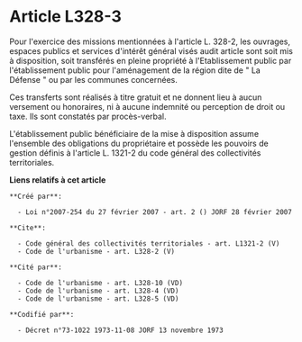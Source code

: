 # Article L328-3

Pour l'exercice des missions mentionnées à l'article L. 328-2, les ouvrages, espaces publics et services d'intérêt général
visés audit article sont soit mis à disposition, soit transférés en pleine propriété à l'Etablissement public par
l'établissement public pour l'aménagement de la région dite de " La Défense " ou par les communes concernées. 

Ces transferts sont réalisés à titre gratuit et ne donnent lieu à aucun versement ou honoraires, ni à aucune indemnité ou
perception de droit ou taxe. Ils sont constatés par procès-verbal. 

L'établissement public bénéficiaire de la mise à disposition assume l'ensemble des obligations du propriétaire et possède les
pouvoirs de gestion définis à l'article L. 1321-2 du code général des collectivités territoriales.

**Liens relatifs à cet article**

	**Créé par**:

	  - Loi n°2007-254 du 27 février 2007 - art. 2 () JORF 28 février 2007

	**Cite**:

	  - Code général des collectivités territoriales - art. L1321-2 (V)
	  - Code de l'urbanisme - art. L328-2 (V)

	**Cité par**:

	  - Code de l'urbanisme - art. L328-10 (VD)
	  - Code de l'urbanisme - art. L328-4 (VD)
	  - Code de l'urbanisme - art. L328-5 (VD)

	**Codifié par**:

	  - Décret n°73-1022 1973-11-08 JORF 13 novembre 1973
